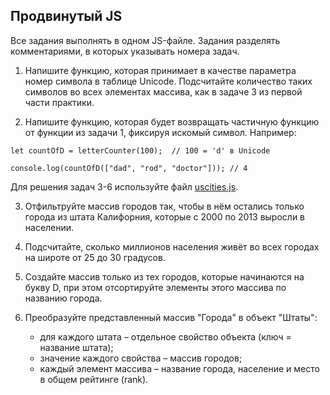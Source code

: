 ## Продвинутый JS

Все задания выполнять в одном JS-файле. Задания разделять комментариями, в которых указывать номера задач.

1. Напишите функцию, которая принимает в качестве параметра номер символа в таблице Unicode. Подсчитайте количество таких символов во всех элементах массива, как в задаче 3 из первой части практики.

2. Напишите функцию, которая будет возвращать частичную функцию от функции из задачи 1, фиксируя искомый символ. Например:

```
let countOfD = letterCounter(100);	// 100 = 'd' в Unicode

console.log(countOfD(["dad", "rod", "doctor"])); // 4
```

Для решения задач 3-6 используйте файл [uscities.js](src/uscities.js).

3. Отфильтруйте массив городов так, чтобы в нём остались только города из штата Калифорния, которые с 2000 по 2013 выросли в населении.

4. Подсчитайте, сколько миллионов населения живёт во всех городах на широте от 25 до 30 градусов.

5. Создайте массив только из тех городов, которые начинаются на букву D, при этом отсортируйте элементы этого массива по названию города.

6. Преобразуйте представленный массив "Города" в объект "Штаты":
	* для каждого штата – отдельное свойство объекта (ключ = название штата);
	* значение каждого свойства – массив городов;
	* каждый элемент массива – название города, население и место в общем рейтинге (rank).
